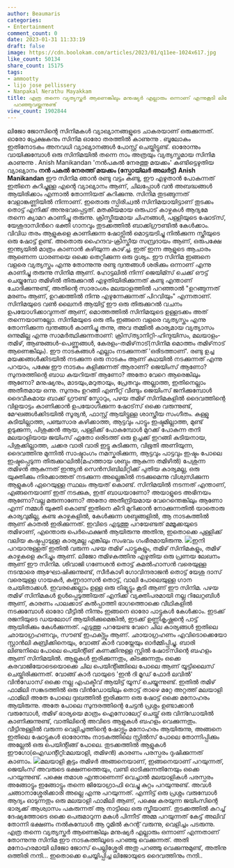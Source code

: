 ```yaml
---
author: Beaumaris
categories:
- Entertainment
comment_count: 0
date: 2023-01-31 11:33:19
draft: false
image: https://cdn.boolokam.com/articles/2023/01/q11ee-1024x617.jpg
like_count: 50134
share_count: 15175
tags:
- ammootty
- lijo jose pellissery
- Nanpakal Nerathu Mayakkam
title: എത്ര തന്നെ വ്യത്യസ്തർ ആണെങ്കിലും മനുഷ്യർ എല്ലാരും ഒന്നാണ് എന്നുകൂടി ലിജോ മനോഹരമായി
  പറഞ്ഞുവയ്ക്കുന്നുണ്ട്
view_count: 1902844
---
```


ലിജോ ജോസിന്റെ സിനിമകൾ വ്യാഖ്യാനങ്ങളുടെ ചാകരയാണ് ഒരുക്കുന്നത്. ഓരോ പ്രേക്ഷകനും സിനിമ ഓരോ തരത്തിൽ കാണുന്നു . ബൂലോകം ഇതിനോടകം അനവധി വ്യാഖ്യാനങ്ങൾ പോസ്റ്റ് ചെയ്തിട്ടുണ്ട്. ഓരോന്നും വായിക്കുമ്പോൾ ഒരു സിനിമയിൽ തന്നെ നാം അത്രയും വ്യത്യസ്തമായ സിനിമ കാണുന്നു . Anish Manikandan 'നൻപകൽ നേരത്തു മയക്കം' കണ്ടിട്ടെഴുതിയ വ്യാഖ്യാനം **നൻ പകൽ നേരത്ത് മയക്കം** **(സ്പോയിലർ അലർട്ട്)** **Anish Manikandan** ഈ സിനിമ ഞാൻ രണ്ടു വട്ടം കണ്ടു, ഈ എഴുതാൻ പോകുന്നത് ഇതിനെ കുറിച്ചുള്ള എന്റെ വ്യാഖ്യാനം ആണ്, ചിലപ്പോൾ വൻ അബദ്ധങ്ങൾ ആയിരിക്കാം എന്നാൽ തോന്നിയത് കുറിക്കുന്നു. സിനിമ തുടങ്ങുന്നത് വേളാങ്കണ്ണിയിൽ നിന്നാണ്. ഇതൊരു സ്പിരിച്വൽ സിനിമയായിട്ടാണ് തുടക്കം തൊട്ട് എനിക്ക് അനുഭവപ്പെട്ടത്. മതകീയമായ ഒരുപാട് കാഴ്ചകൾ ആദ്യമേ തന്നെ ക്യാമറ കാണിച്ചു തരുന്നു. ക്രിസ്തീയമായ ചിഹ്നങ്ങൾ, പള്ളിയുടെ ഷോട്‌സ്, യേശുദാസിൻറെ ഭക്തി ഗാനവും തുടക്കത്തിൽ ബാക്ക്ഗ്രൗണ്ടിൽ കേൾക്കാം. വിവിധ തരം ആളുകളെ കാണിക്കുന്ന ഷോട്സിൽ മൊട്ടയടിച്ചു നിൽക്കുന്ന സ്ത്രീയുടെ ഒരു ഷോട്ട് ഉണ്ട്. അതൊരു ഹൈന്ദവ-ക്രിസ്തീയ സമ്പ്രദായം ആണ്, ഒരുപക്ഷേ ഇന്ത്യയിൽ മാത്രം കാണാൻ കഴിയുന്ന കാഴ്‌ച്ച. ഇത് ഇന്ന ആളുടെ ആചാരം ആണെന്ന ധാരണയെ ഒക്കെ തെറ്റിക്കുന്ന ഒരു ദൃശ്യം. ഈ സിനിമ ഇങ്ങനെ വളരെ വ്യത്യസ്തം എന്നു തോന്നുന്നു രണ്ടു ദ്വന്തങ്ങൾ ശരിക്കും ഒന്നാണ് എന്നു കാണിച്ചു തരുന്നു സിനിമ ആണ്. ഹോട്ടലിൽ നിന്ന് ജെയിമ്സ് ചെക്ക് ഔട്ട് ചെയ്യുമ്പോ തമിഴിൽ തിരുക്കുറൽ എഴുതിയിരിക്കുന്നത് കണ്ടു എന്താണ് ചോദിക്കുന്നുണ്ട്, അതിന്റെ സാരാംശം മലയാളത്തിൽ പറഞ്ഞാൽ "ഉറങ്ങുന്നത് മരണം ആണ്, ഉറക്കത്തിൽ നിന്നു എഴുന്നേക്കുന്നത് പിറവിയും" എന്നതാണ്. സിനിമയുടെ വൺ ലൈനർ ആയിട്ട് ഈ ഒരു തിരുക്കുറൽ വചനം ഉപയോഗിക്കാവുന്നത് ആണ്, മൊത്തത്തിൽ സിനിമയുടെ ഉള്ളടക്കം അത് തന്നെയാണല്ലോ. സിനിമയുടെ ഒരു തീം ഇങ്ങനെ വളരെ വ്യത്യസ്തം എന്നു തോന്നിക്കുന്ന ദ്വന്തങ്ങൾ കാണിച്ചു തന്നു, അവ തമ്മിൽ കാര്യമായ വ്യത്യാസം ഒന്നുമില്ല എന്നു സാമർത്ഥിക്കുന്നതാണ്: ക്രിസ്‌ത്യാനിറ്റി-ഹിന്ദുയിസം, മലയാളം-തമിഴ്, ആണുങ്ങൾ-പെണ്ണുങ്ങൾ, കേരളം-തമിഴ്‌നാട്(സിനിമ മൊത്തം തമിഴ്‌നാട് ആണെങ്കിലും). ഈ നാടകങ്ങൾ എല്ലാം നടക്കുന്നത് 'ഒരിടത്താണ്'. രണ്ടു ഉച്ച മയക്കങ്ങൾക്കിടയിൽ നടക്കുന്ന ഒരു നാടകം ആണ് കഥയിൽ നടക്കുന്നത് എന്നു പറയാം, പക്ഷേ ഈ നാടകം കളിക്കുന്നത് ആരാണ്? ജെയിംസ് ആണോ? സുന്ദരത്തിന്റെ ബാധ കയറിയത് ആണോ? അതോ വേറെ ആരെങ്കിലും ആണോ? മനുഷ്യനും, മാടയും,മറുതായും, പ്രേതവും അല്ലാത്ത, ഇതിനെല്ലാം അതീതമായ ഒന്നു. സുന്ദരം ഉറങ്ങി എണീറ്റ് വീണ്ടും ജെയിംസ് ജനിക്കുമ്പോൾ ദൈവീകമായ ബാക്ക് ഗ്രൗണ്ട് സ്കോറും, പഴയ തമിഴ് സിനിമകളിൽ ദൈവത്തിന്റെ വിളയാട്ടം കാണിക്കാൻ ഉപയോഗിക്കുന്ന ഷോട്‌സ് ഒക്കെ വരുന്നുണ്ട്, മേഘങ്ങൾക്കിടയിൽ സൂര്യൻ, ഫാസ്റ്റ് ആയിട്ടുള്ള ശാസ്ത്രീയ സംഗീതം. കള്ളു കുടിയില്ലാത്ത, പഞ്ചസാര കഴിക്കാത്ത, ആട്ടവും പാട്ടും ഇഷ്ടമില്ലാത്ത, മുണ്ട് ഉടുക്കുന്ന, പിശുക്കൻ ആയ, പള്ളിക്ക് പോകുമ്പോൾ മുറക്ക് പോകുന്ന തനി മലയാളിയായ ജയിംസ് ഏതോ ഒരിടത്ത് ഒരു ഉച്ചക്ക് ഇറങ്ങി കുടിയനായ, പിശുക്കില്ലാത്ത, ചക്കര വാരി വാരി ഇട്ടു കുടിക്കുന്ന, വിഭൂതി അണിയുന്ന, ദൈവത്തിനു മുന്നിൽ സാഷ്ടാംഗം നമസ്കരിക്കുന്ന, ആട്ടവും പാട്ടവും ഇഷ്ടം പോലെ ഇഷ്ടപ്പെടുന്ന തിരുക്കുറലിൽ(മഹത്തായ ശബ്ദം ആകുന്ന തമിഴിൽ) പേശുന്ന തമിഴൻ ആകുന്നത് ഇന്ത്യൻ സെൻസിബിലിറ്റിക്ക് പുതിയ കാര്യമല്ല, ഒരു യുക്തിക്കും നിരക്കാത്തത് നടക്കുന്ന അല്ലെങ്കിൽ നടക്കുമെന്നു വിശ്വസിക്കുന്ന ആളുകൾ ഏറെയുള്ള സ്ഥലം ആയത് കൊണ്ട്. സിനിമയിൽ നടന്നത് എന്താണ്, എങ്ങനെയാണ് ഇത് നടക്കുക, ഇത് ബാധയാണോ? അയാളുടെ അഭിനയം ആണോ?വല്ല മരുന്നാണോ? അതോ അതീന്ദ്രിയമായ വേറെന്തെങ്കിലും ആണോ എന്ന് നമ്മൾ യുക്തി കൊണ്ട് ഇതിനെ കീറി മുറിക്കാൻ നോക്കുന്നതിൽ യാതൊരു കാര്യവുമില്ല, കണ്ട കാഴ്ചകളിൽ, കേൾക്കുന്ന ശബ്ദങ്ങളിൽ, ആ നാടകത്തിൽ ആണ് കാതൽ ഇരിക്കുന്നത്. ഇവിടെ എടുത്തു പറയേണ്ടത് മമ്മൂക്കയുടെ തമിഴാണ്, എന്തൊരു പെർഫെക്ഷൻ ആയിരുന്നു അതിനു, ഇതൊക്കെ പുള്ളിക്ക് വലിയ കഷ്ടപ്പാടുള്ള കാര്യമല്ല എങ്കിലും സംഭവം ഗംഭീരമായിരുന്നു. ![](https://cdn.boolokam.com/articles/2023/01/q11ee-1024x617.jpg)ഇനി പറയാനുള്ളത് ഇതിൽ വരുന്ന പഴയ തമിഴ് പാട്ടുകളും, തമിഴ് സിനിമകളും, തമിഴ് കാഴ്ചകളെ കുറിച്ചും ആണ്. ലിജോ തമിഴകത്തിനു എഴുതിയ ഒരു പ്രണയ ലേഖനം ആണ് ഈ സിനിമ. ശിവാജി ഗണേശൻ തൊട്ട് കമൽഹാസൻ വരെയുള്ള നടന്മാരെ ആഘോഷിക്കുന്നുണ്ട്, സീർകാഴി ഗോവിന്ദരാജൻ തൊട്ട് യേശു ദാസ് വരെയുള്ള ഗായകർ, കണ്ണദാസൻ തൊട്ട്, വാലി പോലെയുള്ള ഗാന രചയിതാക്കൾ. ഇവരക്കെല്ലാം ഉള്ള ഒരു ട്രിഭ്യൂട്ടും കൂടി ആണ് ഈ സിനിമ. പഴയ തമിഴ് സിനിമകൾ ഉൾപ്പെടുത്തിയത് എനിക്ക് വ്യക്തിപരമായി നല്ല റിലേറ്റബിൾ ആണ്, കാരണം പാലക്കാട് കൽപ്പാത്തി ഭാഗത്തൊക്കെ വീഥികളിൽ നടക്കുമ്പോൾ ഓരോ വീട്ടിൽ നിന്നും ഇങ്ങനെ ഓരോ പാട്ടുകൾ കേൾക്കാം. ഇടക്ക് രജനിയുടെ ഡയലോഗ് ആയിരിക്കുമെങ്കിൽ, ഇടക്ക് ഉണ്ണികൃഷ്ണന്റെ പാട്ട് ആയിരിക്കും കേൾക്കുന്നത്. എടുത്തു പറയേണ്ട വേറെ ചില കാര്യങ്ങൾ ഇതിലെ ഛായാഗ്രഹണവും, സൗണ്ട് ഇഫക്ട്സും ആണ്. ഛായാഗ്രഹണം എവിടൊക്കെയോ സ്റ്റാൻലി കുബ്രിക്കിനെയും, വോങ്ങ് കാർ വായ്നേയും ഓർമ്മിപ്പിച്ചു. ബാരി ലിണ്ടനിലെ പോലെ പെയിന്റിങ് കണക്കിനുള്ള സ്റ്റിൽ ഷോട്‌സിന്റെ ബഹളം ആണ് സിനിമയിൽ. ആളുകൾ ഇരിക്കുന്നതും, കിടക്കുന്നതും ഒക്കെ കരവാജിയോടെയൊക്കെ ചില പെയിന്റിങ്ങിലെ പോലെ ആണ് യൂട്ടിലൈസ് ചെയ്തിരിക്കുന്നത്. വോങ്ങ് കാർ വായുടെ 'ഇൻ ദി മൂഡ് ഫോർ ലവിൽ' വിൻഡോസ് ഒക്കെ നല്ല എഫക്ടീവ് ആയിട്ട് യൂസ് ചെയ്യുന്നുണ്ട്. ഇതിൽ തമിഴ് ഫാമിലി സങ്കടത്തിൽ ഒരു വിൻഡോയിലും തൊട്ട് താഴെ മറ്റേ അറ്റത്ത് മലയാളി ഫാമിലി അതേ പോലെ ദുഃഖത്തിൽ ഇരിക്കുന്ന ഒരു ഷോട്ട് ഒക്കെ മനോഹരം ആയിരുന്നു. അതേ പോലെ സുന്ദരത്തിന്റെ ചേട്ടൻ പ്രശ്നം ഉണ്ടാക്കാൻ വരുമ്പോൾ, തമിഴ് ഭാര്യയെ മാത്രം ഐസോലേറ്റ് ചെയ്ത് ഒരു വിന്ഡോയിൽ കാണിക്കുന്നുണ്ട്, വാതിലിന്റെ അവിടെ ആളുകൾ ബഹളം വെക്കുന്നതും. വീട്ടിനുള്ളിൽ വരുന്ന വെളിച്ചത്തിന്റെ ഷോട്സും മനോഹരം ആയിരുന്നു, അങ്ങനെ ഇതിലെ ഷോട്ടുകൾ ഓരോന്നും നാടകത്തിലെ സ്റ്റിൽസ് പോലെ തോന്നിപ്പിക്കും അല്ലേൽ ഒരു പെയിന്റിങ്ങ് പോലെ. തുടക്കത്തിൽ ആളുകൾ ഈഗോ(ഐഡന്റിറ്റി:മലയാളി, തമിഴൻ) കാരണം പരസ്പരം ദുഷിക്കുന്നത് കാണാം. ![](https://cdn.boolokam.com/articles/2023/01/dqddqd-1024x683.jpg)മലയാളി കൂട്ടം തമിഴർ അങ്ങനെയാണ്, ഇങ്ങനെയാണ് പറയുന്നത്, ജെയിംസ് അവരുടെ ഭക്ഷണത്തെയും, വണ്ടി ഓടിക്കുന്നതിനേയും ഒക്കെ പറയുന്നുണ്ട്. പക്ഷെ തമാശ എന്താണെന്ന് വെച്ചാൽ മലയാളികൾ പരസ്പരം അങ്ങോട്ടും ഇങ്ങോട്ടും തന്നെ ജിയോഗ്രാഫി വെച്ചു കുറ്റം പറയുന്നുണ്ട്. അവൾ ചങ്ങാനാശ്ശേരിക്കാരി അല്ലെ എന്നു പറയുന്നത്. എന്നിട്ട് ഒരു പ്രശ്നം വരുമ്പോൾ ആദ്യം ഓടുന്നതും ഒരു മലയാളി ഫാമിലി ആണ്, പക്ഷെ കരയുന്ന ജയിംസിന്റെ ഭാര്യക്ക് ആശ്വാസം പകരുന്നത് ആ നാട്ടിലെ ഒരു സ്ത്രീയാണ്. തുടക്കത്തിൽ കുറച്ച് ദേഷ്യത്തോടെ ഒക്കെ പെരുമാറുന്ന മകൾ പിന്നീട് അമ്മ പറയുന്നത് കേട്ട് അലിവ് തോന്നി ഭക്ഷണം നൽകുമ്പോൾ ആ റൂമിൽ കറന്റ്‌ വരുന്നു, വെളിച്ചം പടരുന്നു. എത്ര തന്നെ വ്യത്യസ്തർ ആണെങ്കിലും മനുഷ്യർ എല്ലാരും ഒന്നാണ് എന്നതാണ് തോന്നുന്നു സിനിമ ഈ നാടകത്തിലൂടെ പറഞ്ഞു വെക്കുന്നത്. അതി മനോഹരമായി ലിജോ ജോസ് പെല്ലിശ്ശേരി അതു പറഞ്ഞു വെക്കുന്നുമുണ്ട്, അതിനു ഒത്തിരി നന്ദി... ഇതൊക്കെ ചെയ്യിപ്പിച്ച ലിജോയുടെ ദൈവത്തിനും നന്ദി..